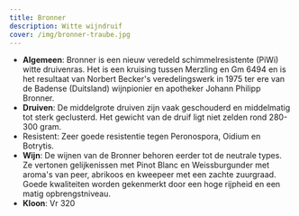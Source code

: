```yaml
---
title: Bronner
description: Witte wijndruif
cover: /img/bronner-traube.jpg
---
```

* **Algemeen**:    Bronner is een nieuw veredeld schimmelresistente (PiWi) witte druivenras. Het is een kruising tussen Merzling en Gm 6494 en is het resultaat van Norbert Becker's veredelingswerk in 1975 ter ere van de Badense (Duitsland) wijnpionier en apotheker Johann Philipp Bronner.
* **Druiven**: De middelgrote druiven zijn vaak geschouderd en middelmatig tot sterk geclusterd. Het gewicht van de druif ligt niet zelden rond 280-300 gram.
* Resistent: Zeer goede resistentie tegen Peronospora, Oidium en Botrytis.
* **Wijn**: De wijnen van de Bronner behoren eerder tot de neutrale types. Ze vertonen gelijkenissen met Pinot Blanc en Weissburgunder met aroma's van peer, abrikoos en kweepeer met een zachte zuurgraad. Goede kwaliteiten worden gekenmerkt door een hoge rijpheid en een matig opbrengstniveau.
* **Kloon**: Vr 320